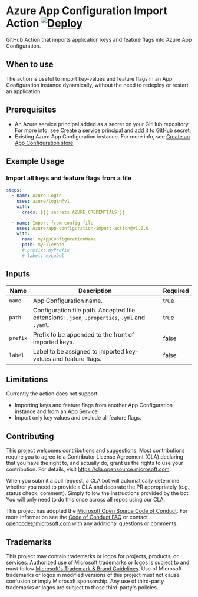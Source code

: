 # Azure App Configuration Import Action [![Deploy](https://github.com/Azure/app-configuration-import-action/actions/workflows/deploy.yml/badge.svg)](https://github.com/Azure/app-configuration-import-action/actions/workflows/deploy.yml)

GitHub Action that imports application keys and feature flags into Azure App Configuration.

## When to use

The action is useful to import key-values and feature flags in an App Configuration instance dynamically, without the need to redeploy or restart an application.

## Prerequisites

* An Azure service principal added as a secret on your GitHub repository. For more info, see [Create a service principal and add it to GitHub secret](https://docs.microsoft.com/azure/developer/github/connect-from-azure#create-a-service-principal-and-add-it-to-github-secret).
* Existing Azure App Configuration instance. For more info, see [Create an App Configuration store](https://docs.microsoft.com/en-us/azure/azure-app-configuration/quickstart-aspnet-core-app?tabs=core5x#create-an-app-configuration-store).

## Example Usage

### **Import all keys and feature flags from a file**

```yml
steps:
  - name: Azure Login
    uses: azure/login@v1
    with:
      creds: ${{ secrets.AZURE_CREDENTIALS }}

  - name: Import from config file
    uses: Azure/app-configuration-import-action@v1.0.0
    with:
      name: myAppConfigurationName
      path: myFilePath
      # prefix: myPrefix
      # label: myLabel
```

## Inputs

| Name | Description | Required |
| --- | --- | --- |
| `name` | App Configuration name. | true |
| `path` | Configuration file path. Accepted file extensions: `.json`, `.properties`, `.yml` and `.yaml`. | true |
| `prefix` | Prefix to be appended to the front of imported keys. | false |
| `label` | Label to be assigned to imported key-values and feature flags. | false |

## Limitations

Currently the action does not support:

* Importing keys and feature flags from another App Configuration instance and from an App Service.
* Import only key values and exclude all feature flags.

## Contributing

This project welcomes contributions and suggestions.  Most contributions require you to agree to a
Contributor License Agreement (CLA) declaring that you have the right to, and actually do, grant us
the rights to use your contribution. For details, visit https://cla.opensource.microsoft.com.

When you submit a pull request, a CLA bot will automatically determine whether you need to provide
a CLA and decorate the PR appropriately (e.g., status check, comment). Simply follow the instructions
provided by the bot. You will only need to do this once across all repos using our CLA.

This project has adopted the [Microsoft Open Source Code of Conduct](https://opensource.microsoft.com/codeofconduct/).
For more information see the [Code of Conduct FAQ](https://opensource.microsoft.com/codeofconduct/faq/) or
contact [opencode@microsoft.com](mailto:opencode@microsoft.com) with any additional questions or comments.

## Trademarks

This project may contain trademarks or logos for projects, products, or services. Authorized use of Microsoft 
trademarks or logos is subject to and must follow 
[Microsoft's Trademark & Brand Guidelines](https://www.microsoft.com/en-us/legal/intellectualproperty/trademarks/usage/general).
Use of Microsoft trademarks or logos in modified versions of this project must not cause confusion or imply Microsoft sponsorship.
Any use of third-party trademarks or logos are subject to those third-party's policies.
